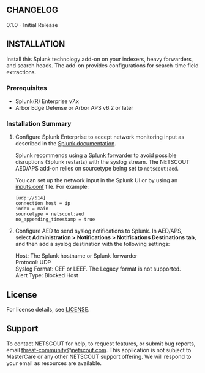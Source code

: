 <!--
Copyright (C) 2019 NETSCOUT SYSTEMS, INC. All Rights Reserved.

Technology Add-on for NETSCOUT(R) Arbor Edge Defense (AED) devices and NETSCOUT(R) Arbor APS (APS) devices.  In this document, AED refers to both types of devices.
-->

## CHANGELOG

   0.1.0 - Initial Release

## INSTALLATION

   Install this Splunk technology add-on on your indexers, heavy forwarders, and search heads. The add-on provides configurations for search-time field extractions.

### Prerequisites

   + Splunk(R) Enterprise v7.x
   + Arbor Edge Defense or Arbor APS v6.2 or later

### Installation Summary

   1. Configure Splunk Enterprise to accept network monitoring input as described in the [Splunk documentation](https://docs.splunk.com/Documentation/Splunk/7.2.6/Data/Monitornetworkports).

      Splunk recommends using a [Splunk forwarder](https://docs.splunk.com/Documentation/Forwarder/7.3.0/Forwarder/HowtoforwarddatatoSplunkEnterprise) to avoid possible disruptions (Splunk restarts) with the syslog stream. The NETSCOUT AED/APS add-on relies on sourcetype being set to `netscout:aed`. 

      You can set up the network input in the Splunk UI or by using an [inputs.conf](https://docs.splunk.com/Documentation/Splunk/7.2.6/Admin/Inputsconf) file. For example:

      ```
      [udp://514]
      connection_host = ip
      index = main
      sourcetype = netscout:aed
      no_appending_timestamp = true
      ```

   2. Configure AED to send syslog notifications to Splunk. In AED/APS, select **Administration > Notifications > Notifications Destinations tab**, and then add a syslog destination with the following settings:

      Host: The Splunk hostname or Splunk forwarder  
      Protocol: UDP  
      Syslog Format: CEF or LEEF. The Legacy format is not supported.  
      Alert Type: Blocked Host  

## License

   For license details, see [LICENSE](LICENSE.md).

## Support

   To contact NETSCOUT for help, to request features, or submit bug reports, email threat-community@netscout.com.
   This application is not subject to MasterCare or any other NETSCOUT support offering. We will respond to your email as resources are available.